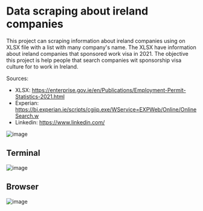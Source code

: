 # Data scraping about ireland companies

This project can scraping information about ireland companies using on XLSX file with a list with many company's name. The XLSX have information about ireland companies that sponsored work visa in 2021. The objective this project is help people that search companies wit sponsorship visa culture for to work in Ireland.

Sources: 
- XLSX: https://enterprise.gov.ie/en/Publications/Employment-Permit-Statistics-2021.html
- Experian: https://bi.experian.ie/scripts/cgiip.exe/WService=EXPWeb/Online/OnlineSearch.w
- Linkedin: https://www.linkedin.com/

![image](https://user-images.githubusercontent.com/7644485/133800380-88fe1a0a-65cc-4e47-a3c1-ac6d1ca4e11c.png)

## Terminal
![image](https://user-images.githubusercontent.com/7644485/133799868-7d667e4a-1220-4700-aaba-5a61666580b6.gif)
## Browser
![image](https://user-images.githubusercontent.com/7644485/133798389-a1d2b8ab-7e28-44b4-92c7-5eb1439cab36.gif)

